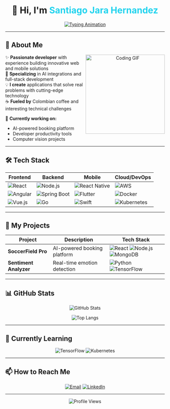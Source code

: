 # <div align="center">👋 Hi, I'm <span style="color:#22D3EE">Santiago Jara Hernandez</span></div>

<div align="center">
  
  [![Typing Animation](https://readme-typing-svg.demolab.com?font=Fira+Code&pause=1000&color=22D3EE&center=true&vCenter=true&width=500&lines=Full-Stack+Developer;AI+Integration+Specialist;Mobile+App+Developer;Clean+Code+Advocate;Tech+Problem+Solver)](https://git.io/typing-svg)

</div>

---

## 📌 About Me

<p align="center">
  <img src="https://media.giphy.com/media/L1R1tvI9svkIWwpVYr/giphy.gif" width="250" align="right" alt="Coding GIF">
</p>

✨ **Passionate developer** with experience building innovative web and mobile solutions  
🚀 **Specializing** in AI integrations and full-stack development  
💡 **I create** applications that solve real problems with cutting-edge technology  
☕ **Fueled by** Colombian coffee and interesting technical challenges  

🔭 **Currently working on:**  

- AI-powered booking platform  
- Developer productivity tools  
- Computer vision projects  

---

## 🛠 Tech Stack

<div align="center">

| **Frontend** | **Backend** | **Mobile** | **Cloud/DevOps** |
|--------------|-------------|------------|------------------|
| ![React](https://img.shields.io/badge/React-61DAFB?logo=react&logoColor=white&style=for-the-badge) | ![Node.js](https://img.shields.io/badge/Node.js-339933?logo=nodedotjs&logoColor=white&style=for-the-badge) | ![React Native](https://img.shields.io/badge/React_Native-20232A?logo=react&logoColor=61DAFB&style=for-the-badge) | ![AWS](https://img.shields.io/badge/AWS-232F3E?logo=amazonaws&logoColor=white&style=for-the-badge) |
| ![Angular](https://img.shields.io/badge/Angular-DD0031?logo=angular&logoColor=white&style=for-the-badge) | ![Spring Boot](https://img.shields.io/badge/Spring_Boot-6DB33F?logo=spring&logoColor=white&style=for-the-badge) | ![Flutter](https://img.shields.io/badge/Flutter-02569B?logo=flutter&logoColor=white&style=for-the-badge) | ![Docker](https://img.shields.io/badge/Docker-2496ED?logo=docker&logoColor=white&style=for-the-badge) |
| ![Vue.js](https://img.shields.io/badge/Vue.js-4FC08D?logo=vue.js&logoColor=white&style=for-the-badge) | ![Go](https://img.shields.io/badge/Go-00ADD8?logo=go&logoColor=white&style=for-the-badge) | ![Swift](https://img.shields.io/badge/Swift-FA7343?logo=swift&logoColor=white&style=for-the-badge) | ![Kubernetes](https://img.shields.io/badge/Kubernetes-326CE5?logo=kubernetes&logoColor=white&style=for-the-badge) |

</div>

---

## 🚀 My Projects

| Project | Description | Tech Stack |
|---------|-------------|------------|
| **SoccerField Pro** | AI-powered booking platform | ![React](https://img.shields.io/badge/-React-61DAFB?logo=react&logoColor=white) ![Node.js](https://img.shields.io/badge/-Node.js-339933?logo=nodedotjs&logoColor=white) ![MongoDB](https://img.shields.io/badge/-MongoDB-47A248?logo=mongodb&logoColor=white) |
| **Sentiment Analyzer** | Real-time emotion detection | ![Python](https://img.shields.io/badge/-Python-3776AB?logo=python&logoColor=white) ![TensorFlow](https://img.shields.io/badge/-TensorFlow-FF6F00?logo=tensorflow&logoColor=white) |

---

## 📊 GitHub Stats

<div align="center">

![GitHub Stats](https://github-readme-stats.vercel.app/api?username=santiagojarahernandez&show_icons=true&theme=radical)

![Top Langs](https://github-readme-stats.vercel.app/api/top-langs/?username=santiagojarahernandez&layout=compact&theme=radical)

</div>

---

## 🌱 Currently Learning

<div align="center">

![TensorFlow](https://img.shields.io/badge/TensorFlow-FF6F00?logo=tensorflow&logoColor=white&style=for-the-badge)
![Kubernetes](https://img.shields.io/badge/Kubernetes-326CE5?logo=kubernetes&logoColor=white&style=for-the-badge)

</div>

---

## 📫 How to Reach Me

<div align="center">

[![Email](https://img.shields.io/badge/Email-D14836?logo=gmail&logoColor=white)](mailto:santiagojara1306@gmail.com)
[![LinkedIn](https://img.shields.io/badge/LinkedIn-0077B5?logo=linkedin&logoColor=white)](https://linkedin.com/in/santiago-jara-hernandez)

</div>

---

<div align="center">

![Profile Views](https://komarev.com/ghpvc/?username=santiagojarahernandez&label=Profile+Views&color=blueviolet&style=flat-square)

</div>
